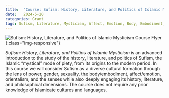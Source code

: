 ```yaml
---
title:  "Course: Sufism: History, Literature, and Politics of Islamic Mysticism"
date:   2024-5-20
categories: Grant
tags: Sufism, Literature, Mysticism, Affect, Emotion, Body, Embodiment, Orientalism, Sensory History, Sexuality, Gender
---
```

![Sufism: History, Literature, and Politics of Islamic Mysticism Course Flyer](/images/PERS498T689TSufism.png){:class="img-responsive"}

*Sufism: History, Literature, and Politics of Islamic Mysticism* is an advanced introduction to the study of the history, literature, and politics of Sufism, the Islamic “mystical” mode of piety, from its origins to the modern period. In this course we will consider Sufism as a diverse cultural formation through the lens of power, gender, sexuality, the body/embodiment, affect/emotion, orientalism, and the senses while also deeply engaging its history, literature, and philosophical dimensions. The course does not require any prior knowledge of Islamicate cultures and languages.
